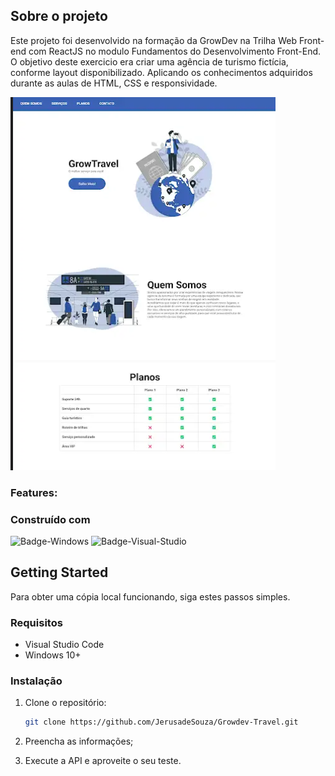 ## Sobre o projeto

Este projeto foi desenvolvido na formação da GrowDev na Trilha Web Front-end com ReactJS no modulo Fundamentos do Desenvolvimento Front-End.
O objetivo deste exercicio era criar uma agência de turismo fictícia, conforme layout disponibilizado.
Aplicando os conhecimentos adquiridos durante as aulas de HTML, CSS e responsividade. 

![hero-image]

### Features:



### Construído com

![Badge-Windows]
![Badge-Visual-Studio]


## Getting Started

Para obter uma cópia local funcionando, siga estes passos simples.

### Requisitos

- Visual Studio Code
- Windows 10+

### Instalação

1. Clone o repositório:
    ```sh
    git clone https://github.com/JerusadeSouza/Growdev-Travel.git
    ```


2. Preencha as informações;
3. Execute a API e aproveite o seu teste.


<!-- Links -->
[site-badges]: https://shields.io/badges/static-badge
[site-icons]: https://www.flaticon.com/

<!-- Images -->
[hero-image]: images/heroimage.png

<!-- Badges -->

[Badge-Windows]: https://img.shields.io/badge/WINDOWS-blue?style=flat

[Badge-Visual-Studio]: https://img.shields.io/badge/VISUAL%20STUDIO-blue?style=flat


